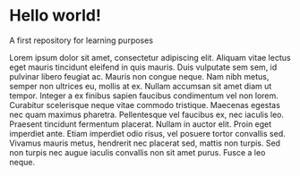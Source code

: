 # Hello world!
A first repository for learning purposes

Lorem ipsum dolor sit amet, consectetur adipiscing elit. Aliquam vitae lectus eget mauris tincidunt eleifend in quis mauris. Duis vulputate sem sem, id pulvinar libero feugiat ac. Mauris non congue neque. Nam nibh metus, semper non ultrices eu, mollis at ex. Nullam accumsan sit amet diam ut tempor. Integer a ex finibus sapien faucibus condimentum vel non lorem. Curabitur scelerisque neque vitae commodo tristique. Maecenas egestas nec quam maximus pharetra. Pellentesque vel faucibus ex, nec iaculis leo. Praesent tincidunt fermentum placerat. Nullam in auctor elit. Proin eget imperdiet ante. Etiam imperdiet odio risus, vel posuere tortor convallis sed. Vivamus mauris metus, hendrerit nec placerat sed, mattis non turpis. Sed non turpis nec augue iaculis convallis non sit amet purus. Fusce a leo neque.
